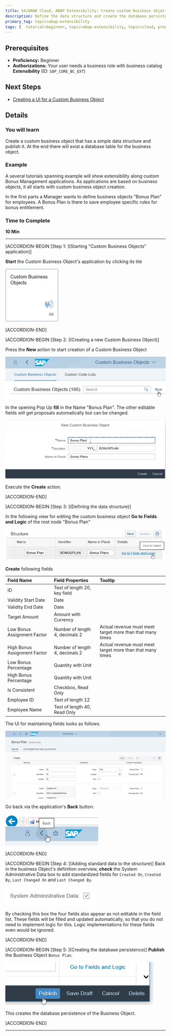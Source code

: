 ```yaml
---
title: S4/HANA Cloud, ABAP Extensibility: Create custom business object (bonus plan)
description: Define the data structure and create the database persistence of a custom business object.
primary_tag: topic>abap-extensibility
tags: [  tutorial>beginner, topic>abap-extensibility, topic>cloud, products>sap-s-4hana ]
---
```



## Prerequisites  
 - **Proficiency:** Beginner
 - **Authorizations:** Your user needs a business role with business catalog **Extensibility** (ID: `SAP_CORE_BC_EXT`)

## Next Steps
 - [Creating a UI for a Custom Business Object](https://www.sap.com/developer/tutorials/abap-extensibility-cbo-ui-generation.html)

## Details
### You will learn  

Create a custom business object that has a simple data structure and publish it.
At the end there will exist a database table for the business object.

### Example

A several tutorials spanning example will show extensibility along custom Bonus Management applications.
As applications are based on business objects, it all starts with custom business object creation.

In the first parts a Manager wants to define business objects "Bonus Plan" for employees. A Bonus Plan is there to save employee specific rules for bonus entitlement.

### Time to Complete
**10 Min**

---

[ACCORDION-BEGIN [Step 1: ](Starting "Custom Business Objects" application)]

**Start** the Custom Business Object's application by clicking its tile

![Custom Business Objects application tile](tile_CBO.png)


[ACCORDION-END]

[ACCORDION-BEGIN [Step 2: ](Creating a new Custom Business Object)]

Press the **New** action to start creation of a Custom Business Object

![Press New](CBO_pressNew.png)

In the opening Pop Up **fill** in the Name "Bonus Plan". The other editable fields will get proposals automatically but can be changed.

![Creation Pop Up](CBO_createNew.png)

Execute the **Create** action.


[ACCORDION-END]

[ACCORDION-BEGIN [Step 3: ](Defining the data structure)]

In the following view for editing the custom business object **Go to Fields and Logic** of the root node "Bonus Plan"

![Go to Fields and Logic](CBO_go2FieldsAndLogic_detail.png)

**Create** following fields

| Field Name     | Field Properties             | Tooltip     |
| :------------- | :--------------------------- | :-----------|
| ID             | Text of length 20, key field |             |   
| Validity Start Date | Date    | |
| Validity End Date | Date | |   
| Target Amount | Amount with Currency| |   
| Low Bonus Assignment Factor | Number of length 4, decimals 2 | Actual revenue must meet target more than that many times |
| High Bonus Assignment Factor | Number of length 4, decimals 2 | Actual revenue must meet target more than that many times |
| Low Bonus Percentage | Quantity with Unit | |   
| High Bonus Percentage | Quantity with Unit  | |
| Is Consistent | Checkbox, Read Only  | |
| Employee ID | Text of length 12  | |
| Employee Name | Text of length 40, Read Only   | |

The UI for maintaining fields looks as follows.

![Custom Business Object's Field List View](CBO_Fieldlist_partly.png)

Go back via the application's **Back** button.

![Fiori Application's Back Button](AppBackButton.png)


[ACCORDION-END]

[ACCORDION-BEGIN [Step 4: ](Adding standard data to the structure)]
Back in the business Object's definition overview, **check** the System Administrative Data box to add standardized fields for `Created On`, `Created By`, `Last Changed On` and `Last Changed By`.

![Check System Administrative Data](CBO_checkSysAdminData.png)

By checking this box the four fields also appear as not editable in the field list.
These fields will be filled and updated automatically, so that you do not need to implement logic for this. Logic implementations for these fields even would be ignored.


[ACCORDION-END]

[ACCORDION-BEGIN [Step 5: ](Creating the database persistence)]
**Publish** the Business Object `Bonus Plan`.

![Press Publish](CBO_pressPublish.png)

This creates the database persistence of the Business Object.


[ACCORDION-END]



---
